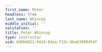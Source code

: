 ```yaml
---
first_name: Peter
headless: true
last_name: Whincop
middle_initial: ''
salutation: ''
title: Peter Whincop
type: instructor
uid: 8d0bb821-9419-83ea-f12c-6bab3990454f
---
```


